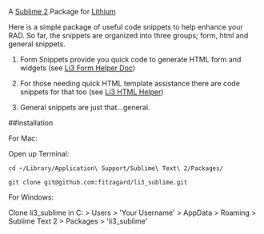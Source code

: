 A [Sublime 2](http://www.sublimetext.com/) Package for [Lithium](http://lithify.me)

Here is a simple package of useful code snippets to help enhance your RAD. So far, the snippets are organized into three groups; form, html and general snippets.

1. Form Snippets provide you quick code to generate HTML form and widgets (see [Li3 Form Helper Doc](http://lithify.me/docs/lithium/template/helper/Form))

2. For those needing quick HTML template assistance there are code snippets for that too (see [Li3 HTML Helper](http://lithify.me/docs/lithium/template/helper/Html))

3. General snippets are just that...general.

##Installation

For Mac:

Open up Terminal:

`cd ~/Library/Application\ Support/Sublime\ Text\ 2/Packages/`

`git clone git@github.com:fitzagard/li3_sublime.git`

For Windows:

Clone li3_sublime in C: > Users > 'Your Username' > AppData > Roaming > Sublime Text 2 > Packages > 'li3_sublime'